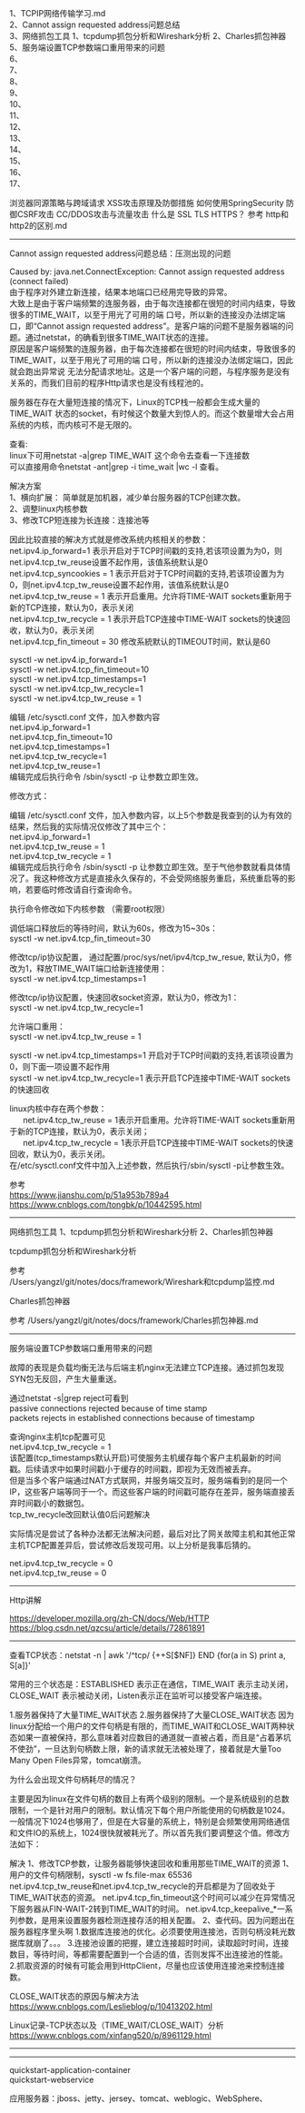 1、TCPIP网络传输学习.md  
2、Cannot assign requested address问题总结  
3、网络抓包工具
   1、tcpdump抓包分析和Wireshark分析 
   2、Charles抓包神器
5、服务端设置TCP参数端口重用带来的问题  
6、  
7、  
8、  
9、  
10、  
11、  
12、  
13、  
14、  
15、  
16、  
17、 

浏览器同源策略与跨域请求
XSS攻击原理及防御措施
如何使用SpringSecurity 防御CSRF攻击
CC/DDOS攻击与流量攻击
什么是 SSL TLS HTTPS？
参考
http和http2的区别.md

  
  
  
  
  
---------------------------------------------------------------------------------------------------------------------  
Cannot assign requested address问题总结：压测出现的问题  
  
  
Caused by: java.net.ConnectException: Cannot assign requested address (connect failed)  
由于程序对外建立新连接，结果本地端口已经用完导致的异常。  
大致上是由于客户端频繁的连服务器，由于每次连接都在很短的时间内结束，导致很多的TIME_WAIT，以至于用光了可用的端 口号，所以新的连接没办法绑定端口，即“Cannot assign requested address”。是客户端的问题不是服务器端的问题。通过netstat，的确看到很多TIME_WAIT状态的连接。  
原因是客户端频繁的连服务器，由于每次连接都在很短的时间内结束，导致很多的TIME_WAIT，以至于用光了可用的端 口号，所以新的连接没办法绑定端口，因此就会跑出异常说 无法分配请求地址。这是一个客户端的问题，与程序服务是没有关系的，而我们目前的程序Http请求也是没有线程池的。  
  
服务器在存在大量短连接的情况下，Linux的TCP栈一般都会生成大量的 TIME_WAIT 状态的socket，有时候这个数量大到惊人的。而这个数量增大会占用系统的内核，而内核可不是无限的。  
  
  
查看:  
linux下可用netstat -a|grep TIME_WAIT 这个命令去查看一下连接数  
可以直接用命令netstat -ant|grep -i time_wait |wc -l 查看。  
  
  
  
解决方案  
1、横向扩展： 简单就是加机器，减少单台服务器的TCP创建次数。  
2、调整linux内核参数  
3、修改TCP短连接为长连接：连接池等  
  
  
  
因此比较直接的解决方式就是修改系统内核相关的参数：  
net.ipv4.ip_forward=1  表示开启对于TCP时间戳的支持,若该项设置为为0，则net.ipv4.tcp_tw_reuse设置不起作用，该值系统默认是0  
net.ipv4.tcp_syncookies = 1  表示开启对于TCP时间戳的支持,若该项设置为为0，则net.ipv4.tcp_tw_reuse设置不起作用，该值系统默认是0  
net.ipv4.tcp_tw_reuse = 1  表示开启重用。允许将TIME-WAIT sockets重新用于新的TCP连接，默认为0，表示关闭  
net.ipv4.tcp_tw_recycle = 1  表示开启TCP连接中TIME-WAIT sockets的快速回收，默认为0，表示关闭  
net.ipv4.tcp_fin_timeout = 30  修改系統默认的TIMEOUT时间，默认是60  
  
  
  
  
sysctl -w net.ipv4.ip_forward=1  
sysctl -w net.ipv4.tcp_fin_timeout=10  
sysctl -w net.ipv4.tcp_timestamps=1  
sysctl -w net.ipv4.tcp_tw_recycle=1  
sysctl -w net.ipv4.tcp_tw_reuse = 1  
  
  
编辑 /etc/sysctl.conf 文件，加入参数内容  
net.ipv4.ip_forward=1  
net.ipv4.tcp_fin_timeout=10  
net.ipv4.tcp_timestamps=1  
net.ipv4.tcp_tw_recycle=1  
net.ipv4.tcp_tw_reuse=1  
编辑完成后执行命令 /sbin/sysctl -p  让参数立即生效。  
  
  
  
    
修改方式：    
    
编辑 /etc/sysctl.conf 文件，加入参数内容，以上5个参数是我查到的认为有效的结果，然后我的实际情况仅修改了其中三个：    
net.ipv4.ip_forward=1    
net.ipv4.tcp_tw_reuse = 1    
net.ipv4.tcp_tw_recycle = 1    
编辑完成后执行命令 /sbin/sysctl -p  让参数立即生效。至于气他参数就看具体情况了。我这种修改方式是直接永久保存的，不会受网络服务重启，系统重启等的影响，若要临时修改请自行查询命令。    
    
    
执行命令修改如下内核参数 （需要root权限）     
    
调低端口释放后的等待时间，默认为60s，修改为15~30s：    
sysctl -w net.ipv4.tcp_fin_timeout=30    
    
修改tcp/ip协议配置， 通过配置/proc/sys/net/ipv4/tcp_tw_resue, 默认为0，修改为1，释放TIME_WAIT端口给新连接使用：    
sysctl -w net.ipv4.tcp_timestamps=1    
    
修改tcp/ip协议配置，快速回收socket资源，默认为0，修改为1：    
sysctl -w net.ipv4.tcp_tw_recycle=1    
    
允许端口重用：    
sysctl -w net.ipv4.tcp_tw_reuse = 1    
    
sysctl -w net.ipv4.tcp_timestamps=1  开启对于TCP时间戳的支持,若该项设置为0，则下面一项设置不起作用    
sysctl -w net.ipv4.tcp_tw_recycle=1  表示开启TCP连接中TIME-WAIT sockets的快速回收    
    
linux内核中存在两个参数：    
      net.ipv4.tcp_tw_reuse = 1表示开启重用。允许将TIME-WAIT sockets重新用于新的TCP连接，默认为0，表示关闭；    
      net.ipv4.tcp_tw_recycle = 1表示开启TCP连接中TIME-WAIT sockets的快速回收，默认为0，表示关闭。    
在/etc/sysctl.conf文件中加入上述参数，然后执行/sbin/sysctl -p让参数生效。    
    
    
    
参考    
https://www.jianshu.com/p/51a953b789a4    
https://www.cnblogs.com/tongbk/p/10442595.html    
  
  
---------------------------------------------------------------------------------------------------------------------  
网络抓包工具
1、tcpdump抓包分析和Wireshark分析 
2、Charles抓包神器


tcpdump抓包分析和Wireshark分析  
  
参考  
/Users/yangzl/git/notes/docs/framework/Wireshark和tcpdump监控.md  
  



Charles抓包神器

参考
/Users/yangzl/git/notes/docs/framework/Charles抓包神器.md

  
---------------------------------------------------------------------------------------------------------------------  
服务端设置TCP参数端口重用带来的问题


故障的表现是负载均衡无法与后端主机nginx无法建立TCP连接。通过抓包发现SYN包无反回，产生大量重送。  
  
通过netstat -s|grep reject可看到  
passive connections rejected because of  time stamp  
packets rejects in established  connections because of timestamp  
  
查询nginx主机tcp配置可见  
net.ipv4.tcp_tw_recycle = 1  
该配置(tcp_timestamps默认开启)可使服务主机缓存每个客户主机最新的时间戳。后续请求中如果时间戳小于缓存的时间戳，即视为无效而被丢弃。  
但是当多个客户端通过NAT方式联网，并服务端交互时，服务端看到的是同一个IP，这些客户端等同于一个。而这些客户端的时间戳可能存在差异，服务端直接丢弃时间戳小的数据包。  
tcp_tw_recycle改回默认值0后问题解决  
  
实际情况是尝试了各种办法都无法解决问题，最后对比了网关故障主机和其他正常主机TCP配置差异后，尝试修改后发现可用。以上分析是我事后猜的。  
  
net.ipv4.tcp_tw_recycle = 0  
net.ipv4.tcp_tw_reuse = 0  
  
  
  
---------------------------------------------------------------------------------------------------------------------  
Http讲解  
  
https://developer.mozilla.org/zh-CN/docs/Web/HTTP  
https://blog.csdn.net/qzcsu/article/details/72861891



  
---------------------------------------------------------------------------------------------------------------------  


查看TCP状态：netstat -n | awk '/^tcp/ {++S[$NF]} END {for(a in S) print a, S[a]}'   

常用的三个状态是：ESTABLISHED 表示正在通信，TIME_WAIT 表示主动关闭，CLOSE_WAIT 表示被动关闭，Listen表示正在监听可以接受客户端连接。


1.服务器保持了大量TIME_WAIT状态
2.服务器保持了大量CLOSE_WAIT状态
因为linux分配给一个用户的文件句柄是有限的，而TIME_WAIT和CLOSE_WAIT两种状态如果一直被保持，那么意味着对应数目的通道就一直被占着，而且是“占着茅坑不使劲”，一旦达到句柄数上限，新的请求就无法被处理了，接着就是大量Too Many Open Files异常，tomcat崩溃。

为什么会出现文件句柄耗尽的情况？

主要是因为linux在文件句柄的数目上有两个级别的限制。一个是系统级别的总数限制，一个是针对用户的限制。默认情况下每个用户所能使用的句柄数是1024。一般情况下1024也够用了，但是在大容量的系统上，特别是会频繁使用网络通信和文件IO的系统上，1024很快就被耗光了。所以首先我们要调整这个值。修改方法如下：


解决
	1、修改TCP参数，让服务器能够快速回收和重用那些TIME_WAIT的资源
		1、用户的文件句柄限制，sysctl -w fs.file-max 65536   
		net.ipv4.tcp_tw_reuse和net.ipv4.tcp_tw_recycle的开启都是为了回收处于TIME_WAIT状态的资源。
		net.ipv4.tcp_fin_timeout这个时间可以减少在异常情况下服务器从FIN-WAIT-2转到TIME_WAIT的时间。
		net.ipv4.tcp_keepalive_*一系列参数，是用来设置服务器检测连接存活的相关配置。
	2、查代码。因为问题出在服务器程序里头啊
		1.数据库连接池的优化。必须要使用连接池，否则句柄没耗光数据库就崩了。。。
		3.连接池设置的把握，建立连接超时时间，读取超时时间，连接数目，等待时间，等都需要配置到一个合适的值，否则发挥不出连接池的性能。
		2.抓取资源的时候有可能会用到HttpClient，尽量也应该使用连接池来控制连接数。


CLOSE_WAIT状态的原因与解决方法
https://www.cnblogs.com/Leslieblog/p/10413202.html


Linux记录-TCP状态以及（TIME_WAIT/CLOSE_WAIT）分析
https://www.cnblogs.com/xinfang520/p/8961129.html

---------------------------------------------------------------------------------------------------------------------  




---------------------------------------------------------------------------------------------------------------------  
quickstart-application-container  
quickstart-webservice  
  
应用服务器：jboss、jetty、jersey、tomcat、weblogic、WebSphere、  
  
  
  
  
  
  
  
  
  
